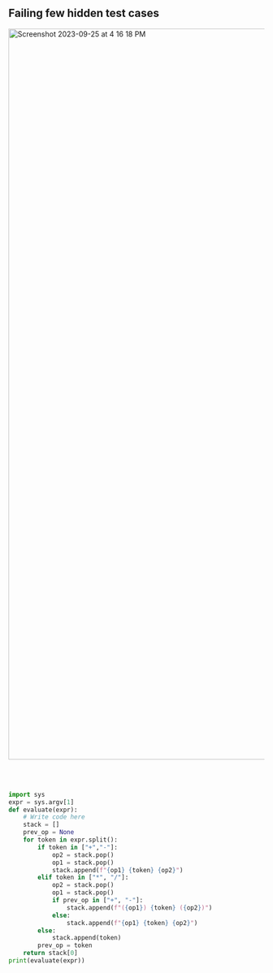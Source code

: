  <h2> Failing few hidden test cases</h2>
<img width="1440" alt="Screenshot 2023-09-25 at 4 16 18 PM" src="https://github.com/krsatyam7/niet_codetantra/assets/110342305/4ed9dfc7-e8cd-4d71-a56d-2c1a9390f828">


<br> <br>


```python
import sys
expr = sys.argv[1]
def evaluate(expr):
    # Write code here
    stack = []
    prev_op = None
    for token in expr.split():
        if token in ["+","-"]:
            op2 = stack.pop()
            op1 = stack.pop()
            stack.append(f"{op1} {token} {op2}")
        elif token in ["*", "/"]:
            op2 = stack.pop()
            op1 = stack.pop()
            if prev_op in ["+", "-"]:
                stack.append(f"({op1}) {token} ({op2})")
            else:
                stack.append(f"{op1} {token} {op2}")
        else:
            stack.append(token)
        prev_op = token
    return stack[0]
print(evaluate(expr))
```
